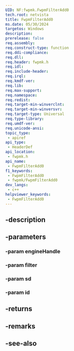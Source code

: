 ```yaml
---
UID: NF:fwpmk.FwpmFilterAdd0
tech.root: netvista
title: FwpmFilterAdd0
ms.date: 05/30/2024
targetos: Windows
description: 
prerelease: false
req.assembly: 
req.construct-type: function
req.ddi-compliance: 
req.dll: 
req.header: fwpmk.h
req.idl: 
req.include-header: 
req.irql: 
req.kmdf-ver: 
req.lib: 
req.max-support: 
req.namespace: 
req.redist: 
req.target-min-winverclnt: 
req.target-min-winversvr: 
req.target-type: Universal
req.type-library: 
req.umdf-ver: 
req.unicode-ansi: 
topic_type:
 - apiref
api_type:
 - HeaderDef
api_location:
 - fwpmk.h
api_name:
 - FwpmFilterAdd0
f1_keywords:
 - FwpmFilterAdd0
 - fwpmk/FwpmFilterAdd0
dev_langs:
 - c++
helpviewer_keywords:
 - FwpmFilterAdd0
---
```


## -description

## -parameters

### -param engineHandle

### -param filter

### -param sd

### -param id

## -returns

## -remarks

## -see-also

